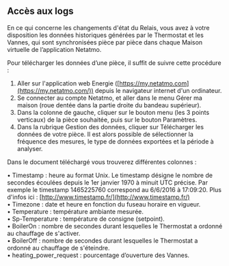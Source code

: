 ## Accès aux logs

En ce qui concerne les changements d'état du Relais, vous avez à votre disposition les données historiques générées par le Thermostat et les Vannes, qui sont synchronisées pièce par pièce dans chaque Maison virtuelle de l’application Netatmo.

Pour télécharger les données d’une pièce, il suffit de suivre cette procédure :

1. Aller sur l'application web Energie ([https://my.netatmo.com](https://my.netatmo.com/)) depuis le navigateur internet d'un ordinateur.
2. Se connecter au compte Netatmo, et aller dans le menu Gérer ma maison (roue dentée dans la partie droite du bandeau supérieur).
3. Dans la colonne de gauche, cliquer sur le bouton menu (les 3 points verticaux) de la pièce souhaitée, puis sur le bouton Paramètres.
4. Dans la rubrique Gestion des données, cliquer sur Télécharger les données de votre pièce. Il est alors possible de sélectionner la fréquence des mesures, le type de données exportées et la période à analyser.

Dans le document téléchargé vous trouverez différentes colonnes :

• Timestamp : heure au format Unix. Le timestamp désigne le nombre de secondes écoulées depuis le 1er janvier 1970 à minuit UTC précise. Par exemple le timestamp 1465225760 correspond au 6/6/2016 à 17:09:20. Plus d'infos ici : [http://www.timestamp.fr/](http://www.timestamp.fr/)  
• Timezone : date et heure en fonction du fuseau horaire en vigueur.  
• Temperature : température ambiante mesurée.  
• Sp-Temperature : température de consigne (setpoint).  
• BoilerOn : nombre de secondes durant lesquelles le Thermostat a ordonné au chauffage de s'activer.  
• BoilerOff : nombre de secondes durant lesquelles le Thermostat a ordonné au chauffage de s'éteindre.  
• heating_power_request : pourcentage d’ouverture des Vannes.